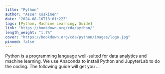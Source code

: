 ```yaml
---
title: "Python"
author: "Asser Koskinen"
date: "2024-08-16T18:01:22Z"
tags: [Python, Machine Learning, Guide]
link: "https://bookdown.org/cda/python/"
length_weight: "1.7%"
cover: "https://bookdown.org/cda/python/images/logo.jpg"
pinned: false
---
```


Python is a programming language well-suited for data analytics and machine learning. We use Anaconda to install Python and JupyterLab to do the coding. The following guide will get you ...
